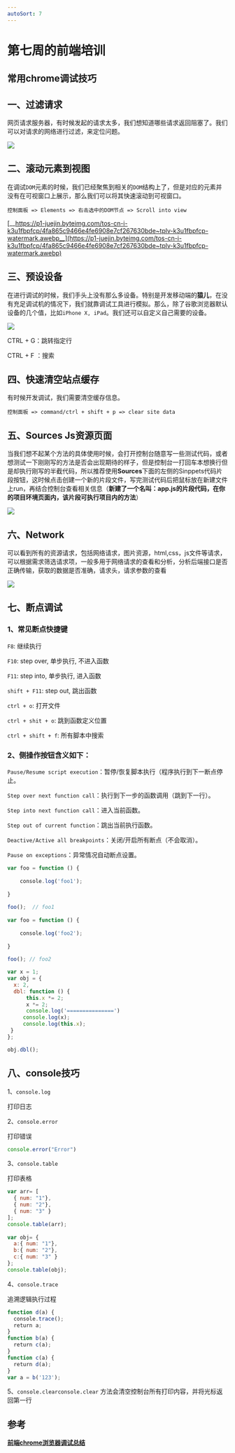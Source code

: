 ```yaml
---
autoSort: 7
---
```

# 第七周的前端培训
## 常用chrome调试技巧

## 一、过滤请求

网页请求服务器，有时候发起的请求太多，我们想知道哪些请求返回阻塞了。我们可以对请求的网络进行过滤，来定位问题。

![](/images/新人培训/image16.png "")

## 二、滚动元素到视图

在调试`DOM`元素的时候，我们已经聚焦到相关的`DOM`结构上了，但是对应的元素并没有在可视窗口上展示，那么我们可以将其快速滚动到可视窗口。

```text
控制面板 => Elements => 右击选中的DOM节点 => Scroll into view
```

[__https://p1-juejin.byteimg.com/tos-cn-i-k3u1fbpfcp/4fa865c9466e4fe6908e7cf267630bde~tplv-k3u1fbpfcp-watermark.awebp__](https://p1-juejin.byteimg.com/tos-cn-i-k3u1fbpfcp/4fa865c9466e4fe6908e7cf267630bde~tplv-k3u1fbpfcp-watermark.awebp)

## 三、预设设备

在进行调试的时候，我们手头上没有那么多设备。特别是开发移动端的**猿儿**，在没有充足调试机的情况下，我们就靠调试工具进行模拟。那么，除了谷歌浏览器默认设备的几个值，比如`iPhone X, iPad`。我们还可以自定义自己需要的设备。



![](/images/新人培训/image17.png "")

CTRL + G：跳转指定行

CTRL + F ：搜索

## 四、快速清空站点缓存

有时候开发调试，我们需要清空缓存信息。

```text
控制面板 => command/ctrl + shift + p => clear site data
```

## 五、**Sources** Js资源页面

当我们想不起某个方法的具体使用时候，会打开控制台随意写一些测试代码，或者想测试一下刚刚写的方法是否会出现期待的样子，但是控制台一打回车本想换行但是却执行刚写的半截代码，所以推荐使用**Sources**下面的左侧的Sinppets代码片段按钮，这时候点击创建一个新的片段文件，写完测试代码后把鼠标放在新建文件上run，再结合控制台查看相关信息（**新建了一个名叫：app.js的片段代码，在你的项目环境页面内，该片段可执行项目内的方法**）

![](/images/新人培训/image18.png "")

## 六、Network

可以看到所有的资源请求，包括网络请求，图片资源，html,css，js文件等请求，可以根据需求筛选请求项，一般多用于网络请求的查看和分析，分析后端接口是否正确传输，获取的数据是否准确，请求头，请求参数的查看

![](/images/新人培训/image19.png "")

## 七、断点调试

### 1、常见断点快捷键

`F8`: 继续执行 

`F10`: step over, 单步执行, 不进入函数

`F11`: step into, 单步执行, 进入函数 

`shift + F11`: step out, 跳出函数

`ctrl + o`: 打开文件 

`ctrl + shit + o`: 跳到函数定义位置

`ctrl + shift + f`: 所有脚本中搜索

### 2、侧操作按钮含义如下：

`Pause/Resume script execution`：暂停/恢复脚本执行（程序执行到下一断点停止。

`Step over next function call`：执行到下一步的函数调用（跳到下一行）。

`Step into next function call`：进入当前函数。

`Step out of current function`：跳出当前执行函数。

`Deactive/Active all breakpoints`：关闭/开启所有断点（不会取消）。 

`Pause on exceptions`：异常情况自动断点设置。

```javascript
var foo = function () {
​
    console.log('foo1');
​
}
​
foo();  // foo1
​
var foo = function () {
​
    console.log('foo2');
​
}
​
foo(); // foo2
```

```javascript
var x = 1;
var obj = {
  x: 2,
  dbl: function () {
      this.x *= 2;
      x *= 2;
      console.log('===============')
     console.log(x);
     console.log(this.x);
 }
};

obj.dbl();

```

## 八、console技巧

1、`console.log`

打印日志

2、`console.error`

打印错误

```javascript
console.error("Error")
```

3、`console.table`

打印表格

```javascript
var arr= [ 
  { num: "1"},
  { num: "2"}, 
  { num: "3" }
];
console.table(arr);
​
var obj= {
  a:{ num: "1"},
  b:{ num: "2"},
  c:{ num: "3" }
};
console.table(obj);
```

4、`console.trace`

追溯逻辑执行过程

```javascript
function d(a) { 
  console.trace();
  return a;
}
function b(a) { 
  return c(a);
}
function c(a) { 
  return d(a);
}
var a = b('123');
```

5、`console.clearconsole.clear` 方法会清空控制台所有打印内容，并将光标返回第一行



## 参考

[__前端chrome浏览器调试总结​__](https://www.jianshu.com/p/b25c5b88baf5)




